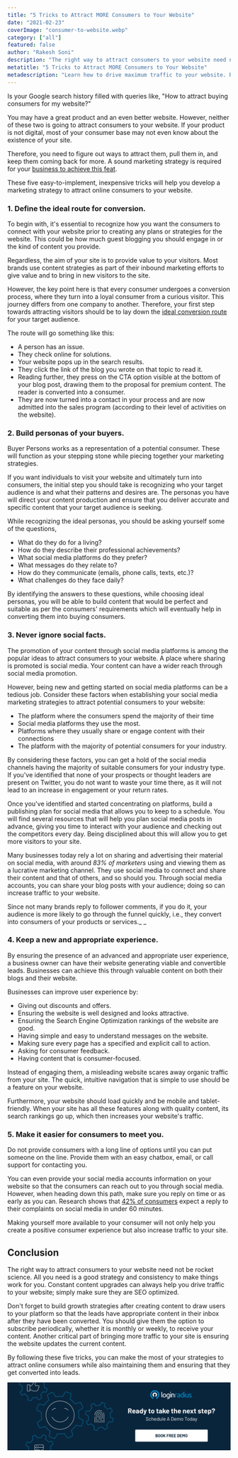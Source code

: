 ```yaml
---
title: "5 Tricks to Attract MORE Consumers to Your Website"
date: "2021-02-23"
coverImage: "consumer-to-website.webp"
category: ["all"]
featured: false
author: "Rakesh Soni"
description: "The right way to attract consumers to your website need not be rocket science. All you need is a good strategy and consistency to make things work for you. Constant content upgrades can always help you drive traffic to your website; simply make sure they are SEO optimized."
metatitle: "5 Tricks to Attract MORE Consumers to Your Website"
metadescription: "Learn how to drive maximum traffic to your website. Read the best ways to develop a marketing strategy to attract online consumers to your website in 2021."
---
```



Is your Google search history filled with queries like, "How to attract buying consumers for my website?" 

You may have a great product and an even better website. However, neither of these two is going to attract consumers to your website. If your product is not digital, most of your consumer base may not even know about the existence of your site. 

Therefore, you need to figure out ways to attract them, pull them in, and keep them coming back for more. A sound marketing strategy is required for your [business to achieve this feat](https://www.loginradius.com/blog/fuel/2021/01/consumer-experience-b2b-saas/).

These five easy-to-implement, inexpensive tricks will help you develop a marketing strategy to attract online consumers to your website.


### 1. Define the ideal route for conversion.

To begin with, it's essential to recognize how you want the consumers to connect with your website prior to creating any plans or strategies for the website. This could be how much guest blogging you should engage in or the kind of content you provide. 

Regardless, the aim of your site is to provide value to your visitors. Most brands use content strategies as part of their inbound marketing efforts to give value and to bring in new visitors to the site. 

However, the key point here is that every consumer undergoes a conversion process, where they turn into a loyal consumer from a curious visitor. This journey differs from one company to another. Therefore, your first step towards attracting visitors should be to lay down the [ideal conversion route](/blog/growth/sign-up-tips-conversion-rate/) for your target audience.

The route will go something like this:



*   A person has an issue.
*   They check online for solutions.
*   Your website pops up in the search results.
*   They click the link of the blog you wrote on that topic to read it. 
*   Reading further, they press on the CTA option visible at the bottom of your blog post, drawing them to the proposal for premium content. The reader is converted into a consumer. 
*   They are now turned into a contact in your process and are now admitted into the sales program (according to their level of activities on the website).

 


### 2. Build personas of your buyers.

Buyer Persons works as a representation of a potential consumer. These will function as your stepping stone while piecing together your marketing strategies.

If you want individuals to visit your website and ultimately turn into consumers, the initial step you should take is recognizing who your target audience is and what their patterns and desires are. The personas you have will direct your content production and ensure that you deliver accurate and specific content that your target audience is seeking.

While recognizing the ideal personas, you should be asking yourself some of the questions, 



*   What do they do for a living?
*   How do they describe their professional achievements?
*   What social media platforms do they prefer?
*   What messages do they relate to?
*   How do they communicate (emails, phone calls, texts, etc.)?
*   What challenges do they face daily?

By identifying the answers to these questions, while choosing ideal personas, you will be able to build content that would be perfect and suitable as per the consumers' requirements which will eventually help in converting them into buying consumers.


### 3. Never ignore social facts.

The promotion of your content through social media platforms is among the popular ideas to attract consumers to your website. A place where sharing is promoted is social media. Your content can have a wider reach through social media promotion.

However, being new and getting started on social media platforms can be a tedious job. Consider these factors when establishing your social media marketing strategies to attract potential consumers to your website:



*   The platform where the consumers spend the majority of their time
*   Social media platforms they use the most.
*   Platforms where they usually share or engage content with their connections
*   The platform with the majority of potential consumers for your industry.

By considering these factors, you can get a hold of the social media channels having the majority of suitable consumers for your industry type. If you've identified that none of your prospects or thought leaders are present on Twitter, you do not want to waste your time there, as it will not lead to an increase in engagement or your return rates.

Once you've identified and started concentrating on platforms, build a publishing plan for social media that allows you to keep to a schedule. You will find several resources that will help you plan social media posts in advance, giving you time to interact with your audience and checking out the competitors every day. Being disciplined about this will allow you to get more visitors to your site. 

Many businesses today rely a lot on sharing and advertising their material on social media, with around *83% of marketers* using and viewing them as a lucrative marketing channel. They use social media to connect and share their content and that of others, and so should you. Through social media accounts, you can share your blog posts with your audience; doing so can increase traffic to your website. 

Since not many brands reply to follower comments, if you do it, your audience is more likely to go through the funnel quickly, i.e., they convert into consumers of your products or services._ _


### 4. Keep a new and appropriate experience.

By ensuring the presence of an advanced and appropriate user experience, a business owner can have their website generating viable and convertible leads. Businesses can achieve this through valuable content on both their blogs and their website.   

Businesses can improve user experience by:



*   Giving out discounts and offers.
*   Ensuring the website is well designed and looks attractive.
*   Ensuring the Search Engine Optimization rankings of the website are good.
*   Having simple and easy to understand messages on the website.
*   Making sure every page has a specified and explicit call to action.
*   Asking for consumer feedback.
*   Having content that is consumer-focused. 

Instead of engaging them, a misleading website scares away organic traffic from your site. The quick, intuitive navigation that is simple to use should be a feature on your website. 

Furthermore, your website should load quickly and be mobile and tablet-friendly. When your site has all these features along with quality content, its search rankings go up, which then increases your website's traffic. 


### 5. Make it easier for consumers to meet you.

Do not provide consumers with a long line of options until you can put someone on the line. Provide them with an easy chatbox, email, or call support for contacting you. 

You can even provide your social media accounts information on your website so that the consumers can reach out to you through social media. However, when heading down this path, make sure you reply on time or as early as you can. Research shows that [42% of consumers](https://www.convinceandconvert.com/social-media-research/42-percent-of-consumers-complaining-in-social-media-expect-60-minute-response-time/) expect a reply to their complaints on social media in under 60 minutes. 

Making yourself more available to your consumer will not only help you create a positive consumer experience but also increase traffic to your site. 


## Conclusion

The right way to attract consumers to your website need not be rocket science. All you need is a good strategy and consistency to make things work for you. Constant content upgrades can always help you drive traffic to your website; simply make sure they are SEO optimized. 

Don't forget to build growth strategies after creating content to draw users to your platform so that the leads have appropriate content in their inbox after they have been converted. You should give them the option to subscribe periodically, whether it is monthly or weekly, to receive your content. Another critical part of bringing more traffic to your site is ensuring the website updates the current content.

By following these five tricks, you can make the most of your strategies to attract online consumers while also maintaining them and ensuring that they get converted into leads.

[![book-a-demo-loginradius](../../assets/book-a-demo-loginradius.webp)](https://www.loginradius.com/contact-us?utm_source=blog&utm_medium=web&utm_campaign=attract-consumers-to-your-website)
